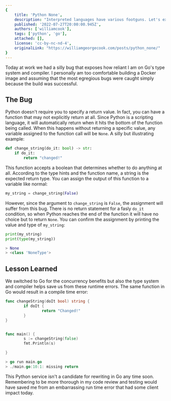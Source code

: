 ```yaml
---
{
    title: 'Python None',
    description: "Interpreted languages have various footguns. Let's explore one such footgun I ran into recently with Python and how I fixed it.",
    published: '2022-07-27T20:00:00.945Z',
    authors: ['williamcook'],
    tags: ['python', 'go'],
    attached: [],
    license: 'cc-by-nc-nd-4',
    originalLink: "https://williamgeorgecook.com/posts/python_none/"
}
---
```


Today at work we had a silly bug that exposes how reliant I am on Go's type system and compiler. I personally am too comfortable building a Docker image and assuming that the most egregious bugs were caught simply because the build was successful.

## The Bug
Python doesn't require you to specify a return value. In fact, you can have a function that may not explicitly return at all. Since Python is a scripting language, it will automatically return when it hits the bottom of the function being called. When this happens without returning a specific value, any variable assigned to the function call will be `None`. A silly but illustrating example:

```python
def change_string(do_it: bool) -> str: 
    if do_it:
        return "changed!"
```
This function accepts a boolean that determines whether to do anything at all. According to the type hints and the function name, a string is the expected return type. You can assign the output of this function to a variable like normal:

```python
my_string = change_string(False)
```

However, since the argument to `change_string` is `False`, the assignment will suffer from this bug. There is no return statement for a fasly `do_it` condition, so when Python reaches the end of the function it will have no choice but to return `None`. You can confirm the assignment by printing the value and type of `my_string`:

```python
print(my_string)
print(type(my_string))

> None
> <class 'NoneType'>
```

## Lesson Learned
We switched to Go for the concurrency benefits but also the type system and compiler helps save us from these runtime errors. The same function in Go would result in a compile time error:

```go
func changeString(doIt bool) string {
        if doIt {
                return "Changed!"
        }
}


func main() {
        s := changeString(false)
        fmt.Println(s)

}

> go run main.go
> ./main.go:10:1: missing return
```

This Python service isn't a candidate for rewriting in Go any time soon. Remembering to be more thorough in my code review and testing would have saved me from an embarrassing run time error that had some client impact today. 
